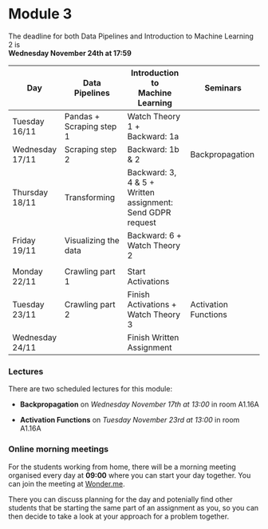 
# Module 3

The deadline for both Data Pipelines and Introduction to Machine Learning 2 is<br>**Wednesday November 24th at 17:59**

| Day                | Data Pipelines               | Introduction to<br>Machine Learning | Seminars                    |
| ------------------ | ---------------------------- | ----------------------------------- | --------------------------- |
| Tuesday<br>16/11   | Pandas + Scraping step 1     | Watch Theory 1 +<br>Backward: 1a |             |
| Wednesday<br>17/11 | Scraping step 2              | Backward: 1b & 2              | Backpropagation             |
| Thursday<br>18/11  | Transforming                 | Backward: 3, 4 & 5 + Written<br>assignment: Send GDPR request | |
| Friday<br>19/11    | Visualizing the data         | Backward: 6 +<br>Watch Theory 2     |                             |
|                    |                              |                                     |                             |
| Monday<br>22/11    | Crawling part 1              | Start Activations                   |                             |
| Tuesday<br>23/11   | Crawling part 2              | Finish Activations +<br>Watch Theory 3 | Activation Functions     |
| Wednesday<br>24/11 |                              | Finish Written Assignment           |                             |

### Lectures

There are two scheduled lectures for this module:

* **Backpropagation** on *Wednesday November 17th at 13:00* in room A1.16A

* **Activation Functions** on *Tuesday November 23rd at 13:00* in room A1.16A

### Online morning meetings

For the students working from home, there will be a morning meeting organised
every day at **09:00** where you can start your day together. You can join the
meeting at
[Wonder.me](https://www.wonder.me/r?id=c6cdcb4d-7901-44dc-9b9f-fe90898c22a5).

There you can discuss planning for the day and potenially find other students
that be starting the same part of an assignment as you, so you can
then decide to take a look at your approach for a problem together.

